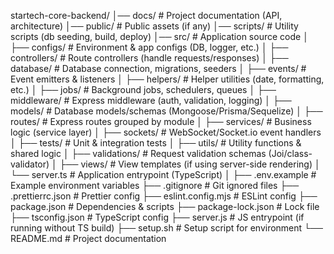 startech-core-backend/
│── docs/ # Project documentation (API, architecture)
│── public/ # Public assets (if any)
│── scripts/ # Utility scripts (db seeding, build, deploy)
│── src/ # Application source code
│ ├── configs/ # Environment & app configs (DB, logger, etc.)
│ ├── controllers/ # Route controllers (handle requests/responses)
│ ├── database/ # Database connection, migrations, seeders
│ ├── events/ # Event emitters & listeners
│ ├── helpers/ # Helper utilities (date, formatting, etc.)
│ ├── jobs/ # Background jobs, schedulers, queues
│ ├── middleware/ # Express middleware (auth, validation, logging)
│ ├── models/ # Database models/schemas (Mongoose/Prisma/Sequelize)
│ ├── routes/ # Express routes grouped by module
│ ├── services/ # Business logic (service layer)
│ ├── sockets/ # WebSocket/Socket.io event handlers
│ ├── tests/ # Unit & integration tests
│ ├── utils/ # Utility functions & shared logic
│ ├── validations/ # Request validation schemas (Joi/class-validator)
│ ├── views/ # View templates (if using server-side rendering)
│ └── server.ts # Application entrypoint (TypeScript)
│
├── .env.example # Example environment variables
├── .gitignore # Git ignored files
├── .prettierrc.json # Prettier config
├── eslint.config.mjs # ESLint config
├── package.json # Dependencies & scripts
├── package-lock.json # Lock file
├── tsconfig.json # TypeScript config
├── server.js # JS entrypoint (if running without TS build)
├── setup.sh # Setup script for environment
└── README.md # Project documentation